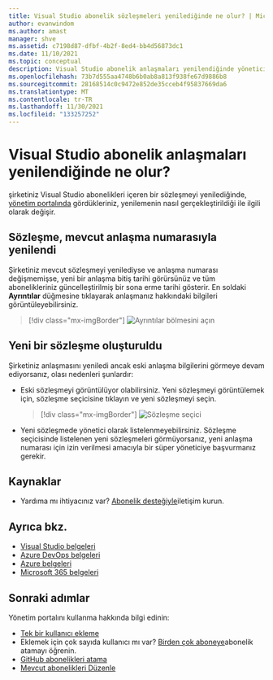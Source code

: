 ```yaml
---
title: Visual Studio abonelik sözleşmeleri yenilediğinde ne olur? | Microsoft Docs
author: evanwindom
ms.author: amast
manager: shve
ms.assetid: c7198d87-dfbf-4b2f-8ed4-bb4d56873dc1
ms.date: 11/10/2021
ms.topic: conceptual
description: Visual Studio abonelik anlaşmaları yenilendiğinde yöneticilerin neleri görebileceklerini öğrenin.
ms.openlocfilehash: 73b7d555aa4748b6b0ab8a813f938fe67d9886b8
ms.sourcegitcommit: 28168514c0c9472e852de35cceb4f95837669da6
ms.translationtype: MT
ms.contentlocale: tr-TR
ms.lasthandoff: 11/30/2021
ms.locfileid: "133257252"
---
```

# <a name="what-happens-when-visual-studio-subscription-agreements-are-renewed"></a>Visual Studio abonelik anlaşmaları yenilendiğinde ne olur?
şirketiniz Visual Studio abonelikleri içeren bir sözleşmeyi yenilediğinde, [yönetim portalında](https://manage.visualstudio.com) gördükleriniz, yenilemenin nasıl gerçekleştirildiği ile ilgili olarak değişir.  

## <a name="agreement-was-renewed-with-the-existing-agreement-number"></a>Sözleşme, mevcut anlaşma numarasıyla yenilendi
Şirketiniz mevcut sözleşmeyi yenilediyse ve anlaşma numarası değişmemişse, yeni bir anlaşma bitiş tarihi görürsünüz ve tüm abonelikleriniz güncelleştirilmiş bir sona erme tarihi gösterir.  En soldaki **Ayrıntılar** düğmesine tıklayarak anlaşmanız hakkındaki bilgileri görüntüleyebilirsiniz. 
   > [!div class="mx-imgBorder"]
   > ![Ayrıntılar bölmesini açın](_img/agreement-renewals/details-button.png "Anlaşma bilgilerinizi görmek için Ayrıntılar düğmesine tıklayın.")

## <a name="a-new-agreement-was-created"></a>Yeni bir sözleşme oluşturuldu
Şirketiniz anlaşmasını yeniledi ancak eski anlaşma bilgilerini görmeye devam ediyorsanız, olası nedenleri şunlardır:
- Eski sözleşmeyi görüntülüyor olabilirsiniz.  Yeni sözleşmeyi görüntülemek için, sözleşme seçicisine tıklayın ve yeni sözleşmeyi seçin.  
   > [!div class="mx-imgBorder"]
   > ![Sözleşme seçici](_img/agreement-renewals/agreement-picker.png "Kullanılabilir anlaşmalar arasından seçim yapmak için anlaşma seçiciyi tıklatın.")
- Yeni sözleşmede yönetici olarak listelenmeyebilirsiniz.  Sözleşme seçicisinde listelenen yeni sözleşmeleri görmüyorsanız, yeni anlaşma numarası için izin verilmesi amacıyla bir süper yöneticiye başvurmanız gerekir.  

## <a name="resources"></a>Kaynaklar
- Yardıma mı ihtiyacınız var?  [Abonelik desteğiyle](https://aka.ms/vsadminhelp)iletişim kurun.

## <a name="see-also"></a>Ayrıca bkz.
- [Visual Studio belgeleri](/visualstudio/)
- [Azure DevOps belgeleri](/azure/devops/)
- [Azure belgeleri](/azure/)
- [Microsoft 365 belgeleri](/microsoft-365/)

## <a name="next-steps"></a>Sonraki adımlar
Yönetim portalını kullanma hakkında bilgi edinin:
- [Tek bir kullanıcı ekleme](assign-license.md)
- Eklemek için çok sayıda kullanıcı mı var?  [Birden çok aboneye](assign-license-bulk.md)abonelik atamayı öğrenin.
- [GitHub abonelikleri atama](assign-github.md)
- [Mevcut abonelikleri Düzenle](edit-license.md)